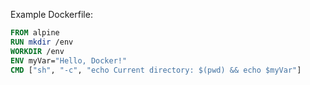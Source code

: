 Example Dockerfile:

```Dockerfile
FROM alpine
RUN mkdir /env
WORKDIR /env
ENV myVar="Hello, Docker!"
CMD ["sh", "-c", "echo Current directory: $(pwd) && echo $myVar"]
```
